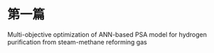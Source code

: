 # 第一篇
Multi-objective optimization of ANN-based PSA model for hydrogen purification from steam-methane reforming gas

